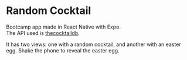 # Random Cocktail

Bootcamp app made in React Native with Expo.  
The API used is [thecocktaildb](https://www.thecocktaildb.com/).  

It has two views: one with a random cocktail, and another with an easter egg. Shake the phone to reveal the easter egg.
